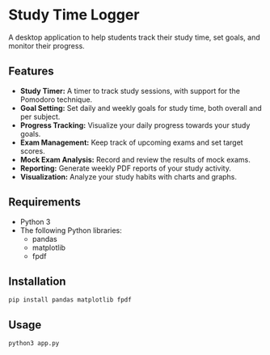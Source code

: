 # Study Time Logger

A desktop application to help students track their study time, set goals, and monitor their progress.

## Features

*   **Study Timer:** A timer to track study sessions, with support for the Pomodoro technique.
*   **Goal Setting:** Set daily and weekly goals for study time, both overall and per subject.
*   **Progress Tracking:** Visualize your daily progress towards your study goals.
*   **Exam Management:** Keep track of upcoming exams and set target scores.
*   **Mock Exam Analysis:** Record and review the results of mock exams.
*   **Reporting:** Generate weekly PDF reports of your study activity.
*   **Visualization:** Analyze your study habits with charts and graphs.

## Requirements

*   Python 3
*   The following Python libraries:
    *   pandas
    *   matplotlib
    *   fpdf

## Installation

```
pip install pandas matplotlib fpdf
```

## Usage

```
python3 app.py
```